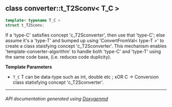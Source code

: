 ## class converter::t_T2Sconv< T_C >

```c++
template< typename T_C >
struct t_T2Sconv;
```

If a 'type-C' satisfies concept 'c_T2Sconverter', then use that 'type-C'; else assume it's a 'type-T' and bumped up using 'ConvertFromVal< type-T >' to create a class staisfying concept 'c_T2Sconverter'. This mechanism enables 'template-converter-algorithm' to handle both 'type-C' and 'type-T' using the same code base, (i.e. reduces code duplicity).  


**Template Parameters**
 - `T_C`                   T can be data-type such as int, double etc ; xOR  C -> Conversion class statisfying concept 'c_T2Sconverter'.

---

###### API documentation generated using [Doxygenmd](https://github.com/d99kris/doxygenmd)

